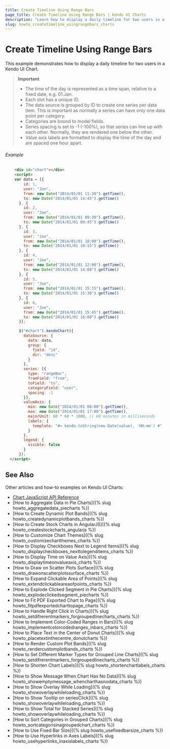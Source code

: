 ```yaml
---
title: Create Timeline Using Range Bars
page_title: Create Timeline Using Range Bars | Kendo UI Charts
description: "Learn how to display a daily timeline for two users in a Kendo UI Chart."
slug: howto_createtimeline_usingrangebars_charts
---
```


# Create Timeline Using Range Bars

This example demonstrates how to display a daily timeline for two users in a Kendo UI Chart.

> **Important**
> * The time of the day is represented as a time span, relative to a fixed date, e.g. 01.Jan.
> * Each slot has a unique ID.
> * The data source is grouped by ID to create one series per data item. This is important as normally a series can have only one data point per category.
> * Categories are bound to model fields.
> * Series spacing is set to -1 (-100%), so that series can line up with each other. Normally, they are rendered one below the other.
> * Value axis labels are formatted to display the time of the day and are spaced one hour apart.

###### Example

```html
    <div id="chart"></div>
    <script>
    var data = [{
        id: 1,
        user: "Jon",
        from: new Date("2014/01/01 11:30").getTime(),
        to: new Date("2014/01/01 14:45").getTime()
      }, {
        id: 2,
        user: "Joe",
        from: new Date("2014/01/01 09:30").getTime(),
        to: new Date("2014/01/01 09:45").getTime()
      }, {
        id: 3,
        user: "Joe",
        from: new Date("2014/01/01 10:00").getTime(),
        to: new Date("2014/01/01 10:15").getTime()
      }, {
        id: 4,
        user: "Joe",
        from: new Date("2014/01/01 12:00").getTime(),
        to: new Date("2014/01/01 14:00").getTime()
      }, {
        id: 5,
        user: "Joe",
        from: new Date("2014/01/01 15:15").getTime(),
        to: new Date("2014/01/01 15:30").getTime()
      }, {
        id: 6,
        user: "Joe",
        from: new Date("2014/01/01 15:45").getTime(),
        to: new Date("2014/01/01 16:00").getTime()
      }];

      $("#chart").kendoChart({
        dataSource: {
          data: data,
          group: {
            field: "id",
            dir: "desc"
          }
        },
        series: [{
          type: "rangeBar",
          fromField: "from",
          toField: "to",
          categoryField: "user",
          spacing: -1
        }],
        valueAxis: {
          min: new Date("2014/01/01 08:00").getTime(),
          max: new Date("2014/01/01 17:00").getTime(),
          majorUnit: 60 * 60 * 1000, // 60 minutes in milliseconds
          labels: {
            template: "#= kendo.toString(new Date(value), 'HH:mm') #"
          }
        },
        legend: {
          visible: false
        }
      });
  </script>
```

## See Also

Other articles and how-to examples on Kendo UI Charts:

* [Chart JavaScript API Reference](/api/javascript/dataviz/ui/chart)
* [How to Aggregate Data in Pie Charts]({% slug howto_aggregatedata_piecharts %})
* [How to Create Dynamic Plot Bands]({% slug howto_createdynamicplotbands_charts %})
* [How to Create Stock Charts in AngularJS]({% slug howto_createstockcharts_angularjs %})
* [How to Customize Chart Themes]({% slug howto_customizechartthemes_charts %})
* [How to Display Checkboxes Next to Legend Items]({% slug howto_displaycheckboxes_nexttolegenditems_charts %})
* [How to Display Time on Value Axis]({% slug howto_displaytimeonvalueaxis_charts %})
* [How to Draw on Scatter Plots Surface]({% slug howto_drawonscatterplotssurface_charts %})
* [How to Expand Clickable Area of Points]({% slug howto_extendclickableareaofpoints_charts %})
* [How to Explode Clicked Segment in Pie Charts]({% slug howto_explodeclickedsegment_piecharts %})
* [How to Fit PDF Exported Chart to Page]({% slug howto_fitpdfexportedcharttopage_charts %})
* [How to Handle Right Click in Charts]({% slug howto_setdifrerentmarkers_forgroupedlinecharts_charts %})
* [How to Implement Color-Coded Ranges in Bars]({% slug howto_implementcolorcodedranges_inbars_charts %})
* [How to Place Text in the Center of Donut Charts]({% slug howto_placetextinthecentre_donutcharts %})
* [How to Render Custom Plot Bands]({% slug howto_rendercustomplotbands_charts %})
* [How to Set Different Marker Types for Grouped Line Charts]({% slug howto_setdifrerentmarkers_forgroupedlinecharts_charts %})
* [How to Shorten Chart Labels]({% slug howto_shortenchartlabels_charts %})
* [How to Show Message When Chart Has No Data]({% slug howto_showemptymessage_whencharthasnodata_charts %})
* [How to Show Overlay While Loading]({% slug howto_showoverlaywhileloading_charts %})
* [How to Show Tooltip on seriesClick]({% slug howto_showoverlaywhileloading_charts %})
* [How to Show Total for Stacked Series]({% slug howto_showoverlaywhileloading_charts %})
* [How to Sort Categories in Grouped Charts]({% slug howto_sortcategorisinagroupedchart_charts %})
* [How to Use Fixed Bar Size]({% slug howto_usefixedbarsize_charts %})
* [How to Use Hyperlinks in Axes Labels]({% slug howto_usehyperlinks_inaxislabels_charts %})
